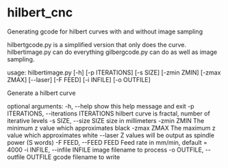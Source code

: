 # hilbert_cnc
Generating gcode for hilbert curves with and without image sampling 

hilbertgcode.py is a simplified version that only does the curve.
hilbertimage.py can do everything gilbergcode.py can do as well as image sampling.



usage: hilbertimage.py [-h] [-p ITERATIONS] [-s SIZE] [-zmin ZMIN]
                       [-zmax ZMAX] [--laser] [-F FEED] [-i INFILE]
                       [-o OUTFILE]

Generate a hilbert curve

optional arguments:
  -h, --help            show this help message and exit
  -p ITERATIONS, --iterations ITERATIONS
                        hilbert curve is fractal, number of iterative levels
  -s SIZE, --size SIZE  size in millimeters
  -zmin ZMIN            The minimum z value which approximates black
  -zmax ZMAX            The maximum z value which approximates white
  --laser               Z values will be output as spindle power (S words)
  -F FEED, --FEED FEED  Feed rate in mm/min, default = 4000
  -i INFILE, --infile INFILE
                        image filename to process
  -o OUTFILE, --outfile OUTFILE
                        gcode filename to write
